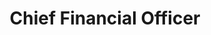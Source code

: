 ---
bio-image: /wp-content/uploads/2020/09/NASA_seal.jpg
bio-image-alt-text: Ms. Margaret Vo Schaus
layout: bio
permalink: /bio/mr-doug-comstock/
name : Ms. Margaret Vo Schaus
department: National Aeronautics and Space Administration
title: Chief Financial Officer
---